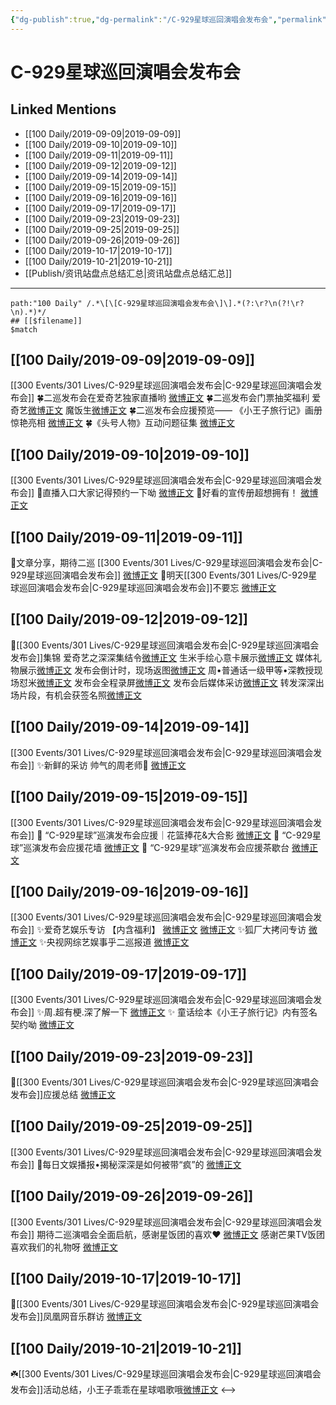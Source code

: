 ```yaml
---
{"dg-publish":true,"dg-permalink":"/C-929星球巡回演唱会发布会","permalink":"/C-929星球巡回演唱会发布会/","created":"2023-03-28T16:29:53.000+08:00","updated":"2023-04-10T16:13:57.000+08:00"}
---
```


# C-929星球巡回演唱会发布会

## Linked Mentions
- [[100 Daily/2019-09-09\|2019-09-09]]
- [[100 Daily/2019-09-10\|2019-09-10]]
- [[100 Daily/2019-09-11\|2019-09-11]]
- [[100 Daily/2019-09-12\|2019-09-12]]
- [[100 Daily/2019-09-14\|2019-09-14]]
- [[100 Daily/2019-09-15\|2019-09-15]]
- [[100 Daily/2019-09-16\|2019-09-16]]
- [[100 Daily/2019-09-17\|2019-09-17]]
- [[100 Daily/2019-09-23\|2019-09-23]]
- [[100 Daily/2019-09-25\|2019-09-25]]
- [[100 Daily/2019-09-26\|2019-09-26]]
- [[100 Daily/2019-10-17\|2019-10-17]]
- [[100 Daily/2019-10-21\|2019-10-21]]
- [[Publish/资讯站盘点总结汇总\|资讯站盘点总结汇总]]


---

```expander
path:"100 Daily" /.*\[\[C-929星球巡回演唱会发布会\]\].*(?:\r?\n(?!\r?\n).*)*/
## [[$filename]]
$match
```
## [[100 Daily/2019-09-09\|2019-09-09]]
[[300 Events/301 Lives/C-929星球巡回演唱会发布会\|C-929星球巡回演唱会发布会]]
🍀二巡发布会在爱奇艺独家直播哟
[微博正文](https://m.weibo.cn/6466290670/4414547672854289)
🍀二巡发布会门票抽奖福利
爱奇艺[微博正文](https://m.weibo.cn/6466290670/4414590794702820)
魔饭生[微博正文](https://m.weibo.cn/6466290670/4414682720890807)
🍀二巡发布会应援预览——
《小王子旅行记》画册惊艳亮相
[微博正文](https://m.weibo.cn/6466290670/4414631386567845)
🍀《头号人物》互动问题征集
[微博正文](https://m.weibo.cn/6466290670/4414669768397411)
## [[100 Daily/2019-09-10\|2019-09-10]]
[[300 Events/301 Lives/C-929星球巡回演唱会发布会\|C-929星球巡回演唱会发布会]]
💠直播入口大家记得预约一下呦
[微博正文](https://m.weibo.cn/6466290670/4415048653336762)
💠好看的宣传册超想拥有！
[微博正文](https://m.weibo.cn/6466290670/4415117875412942)
## [[100 Daily/2019-09-11\|2019-09-11]]
🌛文章分享，期待二巡 [[300 Events/301 Lives/C-929星球巡回演唱会发布会\|C-929星球巡回演唱会发布会]]
[微博正文](https://m.weibo.cn/6466290670/4415326944535572)
🌛明天[[300 Events/301 Lives/C-929星球巡回演唱会发布会\|C-929星球巡回演唱会发布会]]不要忘
[微博正文](https://m.weibo.cn/6466290670/4415449019751708)
## [[100 Daily/2019-09-12\|2019-09-12]]
💫[[300 Events/301 Lives/C-929星球巡回演唱会发布会\|C-929星球巡回演唱会发布会]]集锦
爱奇艺之深深集结令[微博正文](https://m.weibo.cn/6466290670/4415641693546235)
生米手绘心意卡展示[微博正文](https://m.weibo.cn/6466290670/4415641899199331)
媒体礼物展示[微博正文](https://m.weibo.cn/6466290670/4415672123236450)
发布会倒计时，现场返图[微博正文](https://m.weibo.cn/6466290670/4415703534630256)
周•普通话一级甲等•深教授现场怼米[微博正文](https://m.weibo.cn/6466290670/4415727362357310)
发布会全程录屏[微博正文](https://m.weibo.cn/6466290670/4415731309024136)
发布会后媒体采访[微博正文](https://m.weibo.cn/6466290670/4415756714254090)
转发深深出场片段，有机会获签名照[微博正文](https://m.weibo.cn/6466290670/4415793783135991)
## [[100 Daily/2019-09-14\|2019-09-14]]
[[300 Events/301 Lives/C-929星球巡回演唱会发布会\|C-929星球巡回演唱会发布会]]
✨新鲜的采访 帅气的周老师🐰
[微博正文](https://m.weibo.cn/6466290670/4416434023174981)
## [[100 Daily/2019-09-15\|2019-09-15]]
[[300 Events/301 Lives/C-929星球巡回演唱会发布会\|C-929星球巡回演唱会发布会]]
🌿 “C-929星球”巡演发布会应援｜花篮捧花&大合影
[微博正文](https://weibo.com/6466290670/I74QViUGl)
🌿 “C-929星球”巡演发布会应援花墙 [微博正文](https://weibo.com/6466290670/I6XWlb6gT)
🌿 “C-929星球”巡演发布会应援茶歇台 [微博正文](https://weibo.com/6466290670/I6XNbdT09)

## [[100 Daily/2019-09-16\|2019-09-16]]
[[300 Events/301 Lives/C-929星球巡回演唱会发布会\|C-929星球巡回演唱会发布会]]
✨爱奇艺娱乐专访
【内含福利】
[微博正文](https://m.weibo.cn/6466290670/4417104885130998)
[微博正文](https://m.weibo.cn/6466290670/4417170434324333)
✨狐厂大拷问专访
[微博正文](https://m.weibo.cn/6466290670/4417122224455557)
✨央视网综艺娱事乎二巡报道
[微博正文](https://m.weibo.cn/6466290670/4417272115902716)
## [[100 Daily/2019-09-17\|2019-09-17]]
[[300 Events/301 Lives/C-929星球巡回演唱会发布会\|C-929星球巡回演唱会发布会]]
✨周.超有梗.深了解一下
[微博正文](https://m.weibo.cn/6466290670/4417573191933032)
✨ 童话绘本《小王子旅行记》内有签名契约呦
[微博正文](https://m.weibo.cn/6466290670/4417660081596497)
## [[100 Daily/2019-09-23\|2019-09-23]]
🌾[[300 Events/301 Lives/C-929星球巡回演唱会发布会\|C-929星球巡回演唱会发布会]]应援总结
[微博正文](https://m.weibo.cn/6466290670/4419777793232573)
## [[100 Daily/2019-09-25\|2019-09-25]]
[[300 Events/301 Lives/C-929星球巡回演唱会发布会\|C-929星球巡回演唱会发布会]]
🍡每日文娱播报•揭秘深深是如何被带“疯”的
[微博正文](https://m.weibo.cn/6466290670/4420494083920597)

## [[100 Daily/2019-09-26\|2019-09-26]]
[[300 Events/301 Lives/C-929星球巡回演唱会发布会\|C-929星球巡回演唱会发布会]]
期待二巡演唱会全面启航，感谢星饭团的喜欢❤️
[微博正文](https://m.weibo.cn/6466290670/4420747348755584)
感谢芒果TV饭团喜欢我们的礼物呀
[微博正文](https://m.weibo.cn/6466290670/4420811643802830)
## [[100 Daily/2019-10-17\|2019-10-17]]
🌿[[300 Events/301 Lives/C-929星球巡回演唱会发布会\|C-929星球巡回演唱会发布会]]凤凰网音乐群访 [微博正文](https://m.weibo.cn/6466290670/4428477279325587)
## [[100 Daily/2019-10-21\|2019-10-21]]
☘️[[300 Events/301 Lives/C-929星球巡回演唱会发布会\|C-929星球巡回演唱会发布会]]活动总结，小王子乖乖在星球唱歌哦[微博正文](https://m.weibo.cn/6466290670/4429857016317317)
<-->